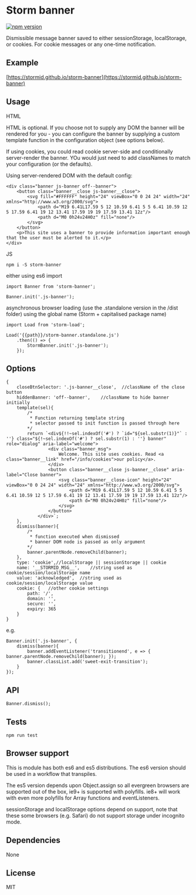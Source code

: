# Storm banner

[![npm version](https://badge.fury.io/js/storm-banner.svg)](https://badge.fury.io/js/storm-banner)

Dismissible message banner saved to either sessionStorage, localStorage, or cookies. For cookie messages or any one-time notification.

## Example
[https://stormid.github.io/storm-banner](https://stormid.github.io/storm-banner)

## Usage
HTML

HTML is optional. If you choose not to supply any DOM the banner will be rendered for you - you can configure the banner by supplying a custom template function in the configuration object (see options below).

If using cookies, you could read cookie server-side and conditionally server-render the banner. YOu would just need to add classNames to match your configuration (or the defaults).

Using server-rendered DOM with the default config:

```
<div class="banner js-banner off--banner">
    <button class="banner__close js-banner__close">
        <svg fill="#FFFFFF" height="24" viewBox="0 0 24 24" width="24" xmlns="http://www.w3.org/2000/svg">
            <path d="M19 6.41L17.59 5 12 10.59 6.41 5 5 6.41 10.59 12 5 17.59 6.41 19 12 13.41 17.59 19 19 17.59 13.41 12z"/>
            <path d="M0 0h24v24H0z" fill="none"/>
        </svg>
    </button>
    <p>This site uses a banner to provide information important enough that the user must be alerted to it.</p>
</div>
```

JS
```
npm i -S storm-banner
```
either using es6 import
```
import Banner from 'storm-banner';

Banner.init('.js-banner');
```
asynchronous browser loading (use the .standalone version in the /dist folder) using the global name (Storm + capitalised package name)
```
import Load from 'storm-load';

Load('{{path}}/storm-banner.standalone.js')
    .then(() => {
        StormBanner.init('.js-banner');
    });
```

## Options
```
{
    closeBtnSelector: '.js-banner__close',  //className of the close button
	hiddenBanner: 'off--banner',    //className to hide banner initially
	template(sel){
        /*
         * Function returning template string
         * selector passed to init function is passed through here
        */
		return `<div${!!~sel.indexOf('#') ? `id="${sel.substr(1)}"` : ''} class="${!~sel.indexOf('#') ? sel.substr(1) : ''} banner" role="dialog" aria-label="welcome">
				<div class="banner_msg">
					Welcome. This site uses cookies. Read <a class="banner__link" href="/info/cookies">our policy</a>.
				</div>
				<button class="banner__close js-banner__close" aria-label="Close banner">
					<svg class="banner__close-icon" height="24" viewBox="0 0 24 24" width="24" xmlns="http://www.w3.org/2000/svg">
						<path d="M19 6.41L17.59 5 12 10.59 6.41 5 5 6.41 10.59 12 5 17.59 6.41 19 12 13.41 17.59 19 19 17.59 13.41 12z"/>
						<path d="M0 0h24v24H0z" fill="none"/>
					</svg>
				</button>
			</div>`;
	},
	dismiss(banner){ 
        /*
         * function executed when dismissed
         * banner DOM node is passed as only argument
        */
        banner.parentNode.removeChild(banner);
    },
	type: 'cookie',//localStorage || sessionStorage || cookie
	name: '__STORMID_MSG__',    //string used as cookie/session/localStorage name
	value: 'acknowledged',  //string used as cookie/session/localStorage value
	cookie: {   //other cookie settings
		path: '/',
		domain: '',
		secure: '',
		expiry: 365
	}
}
```

e.g.
```
Banner.init('.js-banner', {
    dismiss(banner){
        banner.addEventListener('transitionend', e => { banner.parentNode.removeChild(banner); });
        banner.classList.add('sweet-exit-transition');
    }
});
```

## API
```
Banner.dismiss();
```

## Tests
```
npm run test
```

## Browser support
This is module has both es6 and es5 distributions. The es6 version should be used in a workflow that transpiles.

The es5 version depends upon Object.assign so all evergreen browsers are supported out of the box, ie9+ is supported with polyfills. ie8+ will work with even more polyfills for Array functions and eventListeners.

sessionStorage and localStorage options depend on support, note that these some browsers (e.g. Safari) do not support storage under incognito mode.

## Dependencies
None

## License
MIT
